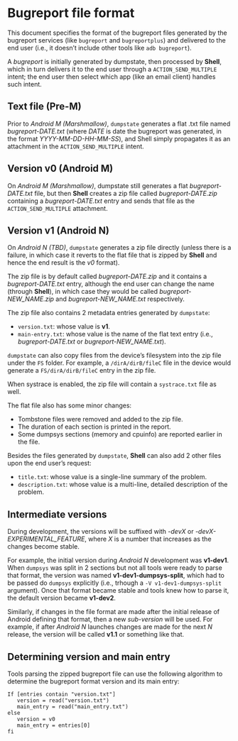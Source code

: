 # Bugreport file format

This document specifies the format of the bugreport files generated by the
bugreport services (like `bugreport` and `bugreportplus`) and delivered to the
end user (i.e., it doesn’t include other tools like `adb bugreport`).

A _bugreport_ is initially generated by dumpstate, then processed by **Shell**,
which in turn delivers it to the end user through a `ACTION_SEND_MULTIPLE`
intent; the end user then select which app (like an email client) handles such
intent.

## Text file (Pre-M)
Prior to _Android M (Marshmallow)_, `dumpstate` generates a flat .txt file named
_bugreport-DATE.txt_ (where _DATE_ is date the bugreport was generated, in the
format _YYYY-MM-DD-HH-MM-SS_), and Shell simply propagates it as an attachment
in the `ACTION_SEND_MULTIPLE` intent.

## Version v0 (Android M)
On _Android M (Marshmallow)_, dumpstate still generates a flat
_bugreport-DATE.txt_ file, but then **Shell** creates a zip file called
_bugreport-DATE.zip_ containing a _bugreport-DATE.txt_ entry and sends that
file as the `ACTION_SEND_MULTIPLE` attachment.

## Version v1 (Android N)
On _Android N (TBD)_, `dumpstate` generates a zip file directly (unless there
is a failure, in which case it reverts to the flat file that is zipped by
**Shell** and hence the end result is the _v0_ format).

The zip file is by default called _bugreport-DATE.zip_ and it contains a
_bugreport-DATE.txt_ entry, although the end user can change the name (through
**Shell**), in which case they would be called _bugreport-NEW_NAME.zip_ and
_bugreport-NEW_NAME.txt_ respectively.

The zip file also contains 2 metadata entries generated by `dumpstate`:

- `version.txt`:  whose value is **v1**.
- `main-entry.txt`: whose value is the name of the flat text entry (i.e.,
  _bugreport-DATE.txt_ or _bugreport-NEW_NAME.txt_).

`dumpstate` can also copy files from the device’s filesystem into the zip file
under the `FS` folder. For example, a `/dirA/dirB/fileC` file in the device
would generate a `FS/dirA/dirB/fileC` entry in the zip file.

When systrace is enabled, the zip file will contain a `systrace.txt` file as well.

The flat file also has some minor changes:

- Tombstone files were removed and added to the zip file.
- The duration of each section is printed in the report.
- Some dumpsys sections (memory and cpuinfo) are reported earlier in the file.

Besides the files generated by `dumpstate`, **Shell** can also add 2 other
files upon the end user’s request:

- `title.txt`: whose value is a single-line summary of the problem.
- `description.txt`: whose value is a multi-line, detailed description of the problem.

## Intermediate versions
During development, the versions will be suffixed with _-devX_ or
_-devX-EXPERIMENTAL_FEATURE_, where _X_ is a number that increases as the
changes become stable.

For example, the initial version during _Android N_ development was
**v1-dev1**. When `dumpsys` was split in 2 sections but not all tools were
ready to parse that format, the version was named **v1-dev1-dumpsys-split**,
which had to be passed do `dumpsys` explicitly (i.e., trhough a
`-V v1-dev1-dumpsys-split` argument). Once that format became stable and tools
knew how to parse it, the default version became **v1-dev2**.

Similarly, if changes in the file format are made after the initial release of
Android defining that format, then a new _sub-version_ will be used.
For example, if after _Android N_ launches changes are made for the next _N_
release, the version will be called **v1.1** or something like that.

Determining version and main entry
-----------------------------------------------

Tools parsing the zipped bugreport file can use the following algorithm to
determine the bugreport format version and its main entry:

```
If [entries contain "version.txt"]
   version = read("version.txt")
   main_entry = read("main_entry.txt")
else
   version = v0
   main_entry = entries[0]
fi
```

